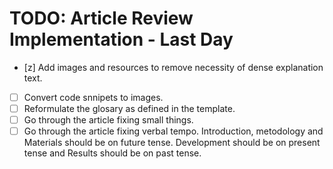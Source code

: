 # TODO: Article Review Implementation - Last Day

- [z] Add images and resources to remove necessity of dense explanation text.
- [ ] Convert code snnipets to images.
- [ ] Reformulate the glosary as defined in the template.
- [ ] Go through the article fixing small things.
- [ ] Go through the article fixing verbal tempo. Introduction, metodology and Materials should be on future tense. Development should be on present tense and Results should be on past tense.

